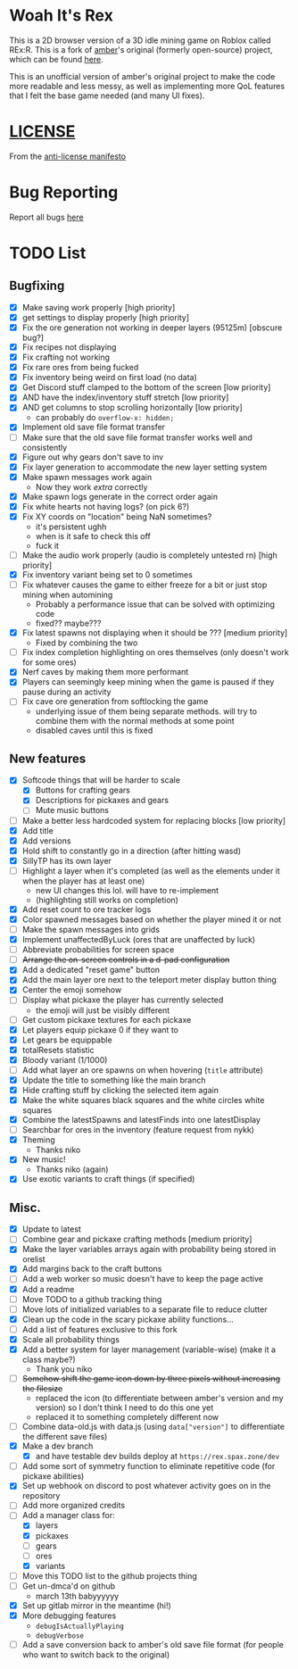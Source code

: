 # Woah It's Rex
This is a 2D browser version of a 3D idle mining game on Roblox called REx:R.
This is a fork of [amber](https://github.com/ambercatgirl)'s original (formerly open-source) project,
which can be found [here](https://ambercatgirl.github.io/woah-its-rex).

This is an unofficial version of amber's original project to make the code more readable and less messy, as well as implementing more QoL features that I felt the base game needed (and many UI fixes).

# [LICENSE](./media/LICENSE.mp4)
From the [anti-license manifesto](https://www.boringcactus.com/2021/09/29/anti-license-manifesto.html)

# Bug Reporting
Report all bugs [here](https://gitlab.com/SpiritAxolotl/woah-its-rex/-/issues/new?issuable_template=Bug)

# TODO List

## Bugfixing
- [x] Make saving work properly \[high priority\]
- [x] get settings to display properly \[high priority\]
- [x] Fix the ore generation not working in deeper layers (95125m) \[obscure bug?\]
- [x] Fix recipes not displaying
- [x] Fix crafting not working
- [x] Fix rare ores from being fucked
- [x] Fix inventory being weird on first load (no data)
- [x] Get Discord stuff clamped to the bottom of the screen \[low priority\]
- [x] AND have the index/inventory stuff stretch \[low priority\]
- [x] AND get columns to stop scrolling horizontally \[low priority\]
  - can probably do `overflow-x: hidden;`
- [x] Implement old save file format transfer
- [ ] Make sure that the old save file format transfer works well and consistently
- [x] Figure out why gears don't save to inv
- [x] Fix layer generation to accommodate the new layer setting system
- [x] Make spawn messages work again
  - Now they work *extra* correctly
- [x] Make spawn logs generate in the correct order again
- [x] Fix white hearts not having logs? (on pick 6?)
- [x] Fix XY coords on "location" being NaN sometimes?
  - it's persistent ughh
  - when is it safe to check this off
  - fuck it
- [ ] Make the audio work properly (audio is completely untested rn) \[high priority\]
- [x] Fix inventory variant being set to 0 sometimes
- [ ] Fix whatever causes the game to either freeze for a bit or just stop mining when automining
  - Probably a performance issue that can be solved with optimizing code
  - fixed?? maybe???
- [x] Fix latest spawns not displaying when it should be ??? \[medium priority\]
  - Fixed by combining the two
- [ ] Fix index completion highlighting on ores themselves (only doesn't work for some ores)
- [x] Nerf caves by making them more performant
- [x] Players can seemingly keep mining when the game is paused if they pause during an activity
- [ ] Fix cave ore generation from softlocking the game
  - underlying issue of them being separate methods. will try to combine them with the normal methods at some point
  - disabled caves until this is fixed

## New features
- [x] Softcode things that will be harder to scale
  - [x] Buttons for crafting gears
  - [x] Descriptions for pickaxes and gears
  - [ ] Mute music buttons
- [ ] Make a better less hardcoded system for replacing blocks \[low priority\]
- [x] Add title
- [x] Add versions
- [x] Hold shift to constantly go in a direction (after hitting wasd)
- [x] SillyTP has its own layer
- [ ] Highlight a layer when it's completed (as well as the elements under it when the player has at least one)
  - new UI changes this lol. will have to re-implement
  - (highlighting still works on completion)
- [x] Add reset count to ore tracker logs
- [x] Color spawned messages based on whether the player mined it or not
- [ ] Make the spawn messages into grids
- [x] Implement unaffectedByLuck (ores that are unaffected by luck)
- [ ] Abbreviate probabilities for screen space
- [ ] ~~Arrange the on-screen controls in a d-pad configuration~~
- [x] Add a dedicated "reset game" button
- [x] Add the main layer ore next to the teleport meter display button thing
- [x] Center the emoji somehow
- [ ] Display what pickaxe the player has currently selected
  - the emoji will just be visibly different
- [ ] Get custom pickaxe textures for each pickaxe
- [x] Let players equip pickaxe 0 if they want to
- [x] Let gears be equippable
- [x] totalResets statistic
- [x] Bloody variant (1/1000)
- [ ] Add what layer an ore spawns on when hovering (`title` attribute)
- [x] Update the title to something like the main branch
- [x] Hide crafting stuff by clicking the selected item again
- [x] Make the white squares black squares and the white circles white squares
- [x] Combine the latestSpawns and latestFinds into one latestDisplay
- [ ] Searchbar for ores in the inventory (feature request from nykk)
- [x] Theming
  - Thanks niko
- [x] New music!
  - Thanks niko (again)
- [x] Use exotic variants to craft things (if specified)

## Misc.
- [x] Update to latest
- [ ] Combine gear and pickaxe crafting methods \[medium priority\]
- [x] Make the layer variables arrays again with probability being stored in orelist
- [x] Add margins back to the craft buttons
- [ ] Add a web worker so music doesn't have to keep the page active
- [x] Add a readme
- [ ] Move TODO to a github tracking thing
- [ ] Move lots of initialized variables to a separate file to reduce clutter
- [x] Clean up the code in the scary pickaxe ability functions...
- [ ] Add a list of features exclusive to this fork
- [x] Scale all probability things
- [x] Add a better system for layer management (variable-wise) (make it a class maybe?)
  - Thank you niko
- [ ] ~~Somehow shift the game icon down by three pixels without increasing the filesize~~
  - replaced the icon (to differentiate between amber's version and my version) so I don't think I need to do this one yet
  - replaced it to something completely different now
- [ ] Combine data-old.js with data.js (using `data["version"]` to differentiate the different save files)
- [x] Make a dev branch
  - [x] and have testable dev builds deploy at `https://rex.spax.zone/dev`
- [ ] Add some sort of symmetry function to eliminate repetitive code (for pickaxe abilities)
- [x] Set up webhook on discord to post whatever activity goes on in the repository
- [ ] Add more organized credits
- [ ] Add a manager class for:
  - [x] layers
  - [x] pickaxes
  - [ ] gears
  - [ ] ores
  - [x] variants
- [ ] Move this TODO list to the github projects thing
- [ ] Get un-dmca'd on github
  - march 13th babyyyyyy
- [x] Set up gitlab mirror in the meantime (hi!)
- [x] More debugging features
  - `debugIsActuallyPlaying`
  - `debugVerbose`
- [ ] Add a save conversion back to amber's old save file format (for people who want to switch back to the original)
